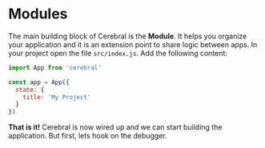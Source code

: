 # Modules

The main building block of Cerebral is the **Module**. It helps you organize your application and it is an extension point to share logic between apps. In your project open the file `src/index.js`. Add the following content:

```js
import App from 'cerebral'

const app = App({
  state: {
    title: 'My Project'
  }
})
```

**That is it!** Cerebral is now wired up and we can start building the application. But first, lets hook on the debugger.
